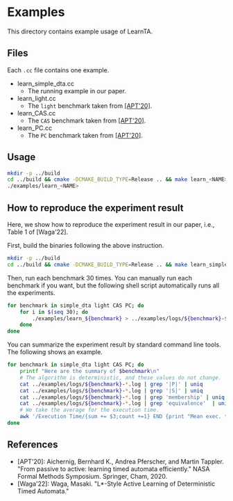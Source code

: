 Examples
=========

This directory contains example usage of LearnTA.

Files
------

Each `.cc` file contains one example.

- learn_simple_dta.cc
  - The running example in our paper.
- learn_light.cc
  - The `light` benchmark taken from [[APT'20]](https://doi.org/10.1007/978-3-030-55754-6_1).
- learn_CAS.cc
   - The `CAS` benchmark taken from [[APT'20]](https://doi.org/10.1007/978-3-030-55754-6_1).
- learn_PC.cc
  - The `PC` benchmark taken from [[APT'20]](https://doi.org/10.1007/978-3-030-55754-6_1).

Usage
-----

```sh
mkdir -p ../build
cd ../build && cmake -DCMAKE_BUILD_TYPE=Release .. && make learn_<NAME>
./examples/learn_<NAME>
```

How to reproduce the experiment result
--------------------------------------

Here, we show how to reproduce the experiment result in our paper, i.e., Table 1 of [Waga'22].

First, build the binaries following the above instruction.

```sh
mkdir -p ../build
cd ../build && cmake -DCMAKE_BUILD_TYPE=Release .. && make learn_simple_dta learn_light learn_CAS learn_PC
```

Then, run each benchmark 30 times. You can manually run each benchmark if you want, but the following shell script automatically runs all the experiments.

```sh
for benchmark in simple_dta light CAS PC; do
    for i in $(seq 30); do
        ./examples/learn_${benchmark} > ../examples/logs/${benchmark}-$i.log ;
    done
done
```

You can summarize the experiment result by standard command line tools. The following shows an example.

```sh
for benchmark in simple_dta light CAS PC; do
    printf "Here are the summary of $benchmark\n"
    # The algorithm is deterministic, and these values do not change.
    cat ../examples/logs/${benchmark}-*.log | grep '|P|' | uniq
    cat ../examples/logs/${benchmark}-*.log | grep '|S|' | uniq
    cat ../examples/logs/${benchmark}-*.log | grep 'membership' | uniq
    cat ../examples/logs/${benchmark}-*.log | grep 'equivalence'  | uniq
    # We take the average for the execution time.
    awk '/Execution Time/{sum += $3;count +=1} END {print "Mean exec. time [ms]: " sum/count}' ../examples/logs/${benchmark}-*.log
done
```

References
-----------

- [APT'20]: Aichernig, Bernhard K., Andrea Pferscher, and Martin Tappler. "From passive to active: learning timed automata efficiently." NASA Formal Methods Symposium. Springer, Cham, 2020.
- [Waga'22]: Waga, Masaki. "L*-Style Active Learning of Deterministic Timed Automata."
